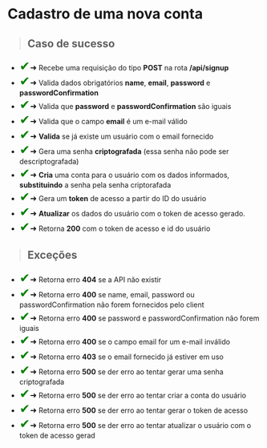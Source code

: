# Cadastro de uma nova conta

> ## Caso de sucesso

- <span style='font-size:25px; color: green;'>&#10004;</span><span style='font-size:16px;'>&#10140;</span> Recebe uma requisição do tipo **POST** na rota **/api/signup**
- <span style='font-size:25px; color: green;'>&#10004;</span><span style='font-size:16px;'>&#10140;</span> Valida dados obrigatórios **name**, **email**, **password** e **passwordConfirmation**
- <span style='font-size:25px; color: green;'>&#10004;</span><span style='font-size:16px;'>&#10140;</span> Valida que **password** e **passwordConfirmation** são iguais
- <span style='font-size:25px; color: green;'>&#10004;</span><span style='font-size:16px;'>&#10140;</span> Valida que o campo **email** é um e-mail válido
- <span style='font-size:25px; color: green;'>&#10004;</span><span style='font-size:16px;'>&#10140;</span> **Valida** se já existe um usuário com o email fornecido
- <span style='font-size:25px; color: green;'>&#10004;</span><span style='font-size:16px;'>&#10140;</span> Gera uma senha **criptografada** (essa senha não pode ser descriptografada)
- <span style='font-size:25px; color: green;'>&#10004;</span><span style='font-size:16px;'>&#10140;</span> **Cria** uma conta para o usuário com os dados informados, **substituindo** a senha pela senha criptorafada
- <span style='font-size:25px; color: green;'>&#10004;</span><span style='font-size:16px;'>&#10140;</span> Gera um **token** de acesso a partir do ID do usuário
- <span style='font-size:25px; color: green;'>&#10004;</span><span style='font-size:16px;'>&#10140;</span> **Atualizar** os dados do usuário com o token de acesso gerado.
- <span style='font-size:25px; color: green;'>&#10004;</span><span style='font-size:16px;'>&#10140;</span> Retorna **200** com o token de acesso e id do usuário
> ## Exceções


- <span style='font-size:25px; color: green;'>&#10004;</span><span style='font-size:16px;'>&#10140;</span> Retorna erro **404** se a API não existir
- <span style='font-size:25px; color: green;'>&#10004;</span><span style='font-size:16px;'>&#10140;</span> Retorna erro **400** se name, email, password ou passwordConfirmation não forem fornecidos pelo client
- <span style='font-size:25px; color: green;'>&#10004;</span><span style='font-size:16px;'>&#10140;</span> Retorna erro **400** se password e passwordConfirmation não forem iguais
- <span style='font-size:25px; color: green;'>&#10004;</span><span style='font-size:16px;'>&#10140;</span> Retorna erro **400** se o campo email for um e-mail inválido
- <span style='font-size:25px; color: green;'>&#10004;</span><span style='font-size:16px;'>&#10140;</span> Retorna erro **403** se o email fornecido já estiver em uso
- <span style='font-size:25px; color: green;'>&#10004;</span><span style='font-size:16px;'>&#10140;</span> Retorna erro **500** se der erro ao tentar gerar uma senha criptografada
- <span style='font-size:25px; color: green;'>&#10004;</span><span style='font-size:16px;'>&#10140;</span> Retorna erro **500** se der erro ao tentar criar a conta do usuário
- <span style='font-size:25px; color: green;'>&#10004;</span><span style='font-size:16px;'>&#10140;</span> Retorna erro **500** se der erro ao tentar gerar o token de acesso
- <span style='font-size:25px; color: green;'>&#10004;</span><span style='font-size:16px;'>&#10140;</span> Retorna erro **500** se der erro ao tentar atualizar o usuário com o token de acesso gerad